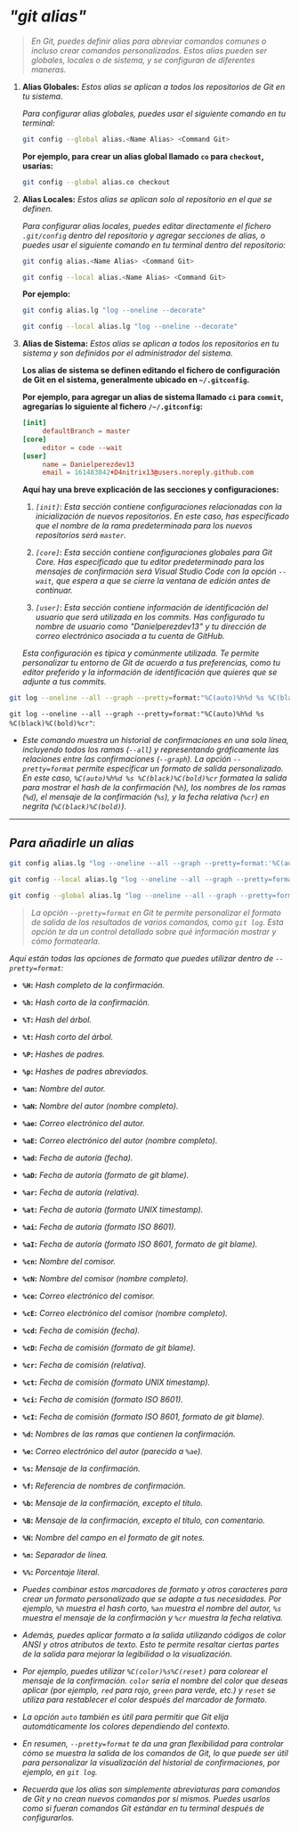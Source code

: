 <!-- Autor: Daniel Benjamin Perez Morales -->
<!-- GitHub: https://github.com/D4nitrix13 -->
<!-- GitLab: https://gitlab.com/D4nitrix13 -->
<!-- Correo electrónico: danielperezdev@proton.me -->

# ***"git alias"***

> *En Git, puedes definir alias para abreviar comandos comunes o incluso crear comandos personalizados. Estos alias pueden ser globales, locales o de sistema, y se configuran de diferentes maneras.*

1. **Alias Globales:** *Estos alias se aplican a todos los repositorios de Git en tu sistema.*

   *Para configurar alias globales, puedes usar el siguiente comando en tu terminal:*

   ```bash
   git config --global alias.<Name Alias> <Command Git>
   ```

   **Por ejemplo, para crear un alias global llamado `co` para `checkout`, usarías:**

   ```bash
   git config --global alias.co checkout
   ```

2. **Alias Locales:** *Estos alias se aplican solo al repositorio en el que se definen.*

   *Para configurar alias locales, puedes editar directamente el fichero `.git/config` dentro del repositorio y agregar secciones de alias, o puedes usar el siguiente comando en tu terminal dentro del repositorio:*

   ```bash
   git config alias.<Name Alias> <Command Git>
   ```

   ```bash
   git config --local alias.<Name Alias> <Command Git>
   ```

   **Por ejemplo:**

   ```bash
   git config alias.lg "log --oneline --decorate"
   ```

   ```bash
   git config --local alias.lg "log --oneline --decorate"
   ```

3. **Alias de Sistema:** *Estos alias se aplican a todos los repositorios en tu sistema y son definidos por el administrador del sistema.*

   **Los alias de sistema se definen editando el fichero de configuración de Git en el sistema, generalmente ubicado en `~/.gitconfig`.**

   **Por ejemplo, para agregar un alias de sistema llamado `ci` para `commit`, agregarías lo siguiente al fichero `/~/.gitconfig`:**

   ```toml
   [init]
        defaultBranch = master
   [core]
        editor = code --wait
   [user]
        name = Danielperezdev13
        email = 161483842+D4nitrix13@users.noreply.github.com
   ```

    **Aquí hay una breve explicación de las secciones y configuraciones:**

    1. *`[init]`*: *Esta sección contiene configuraciones relacionadas con la inicialización de nuevos repositorios. En este caso, has especificado que el nombre de la rama predeterminada para los nuevos repositorios será `master`.*

    2. *`[core]`*: *Esta sección contiene configuraciones globales para Git Core. Has especificado que tu editor predeterminado para los mensajes de confirmación será Visual Studio Code con la opción `--wait`, que espera a que se cierre la ventana de edición antes de continuar.*

    3. *`[user]`*: *Esta sección contiene información de identificación del usuario que será utilizada en los commits. Has configurado tu nombre de usuario como "Danielperezdev13" y tu dirección de correo electrónico asociada a tu cuenta de GitHub.*

    *Esta configuración es típica y comúnmente utilizada. Te permite personalizar tu entorno de Git de acuerdo a tus preferencias, como tu editor preferido y la información de identificación que quieres que se adjunte a tus commits.*

```bash
git log --oneline --all --graph --pretty=format:"%C(auto)%h%d %s %C(black)%C(bold)%cr"
```

`git log --oneline --all --graph --pretty=format:"%C(auto)%h%d %s %C(black)%C(bold)%cr"`:

- *Este comando muestra un historial de confirmaciones en una sola línea, incluyendo todos los ramas (`--all`) y representando gráficamente las relaciones entre las confirmaciones (`--graph`). La opción `--pretty=format` permite especificar un formato de salida personalizado. En este caso, `%C(auto)%h%d %s %C(black)%C(bold)%cr` formatea la salida para mostrar el hash de la confirmación (`%h`), los nombres de los ramas (`%d`), el mensaje de la confirmación (`%s`), y la fecha relativa (`%cr`) en negrita (`%C(black)%C(bold)`).*

---

## ***Para añadirle un alias***

```bash
git config alias.lg "log --oneline --all --graph --pretty=format:'%C(auto)%h%d %s %C(black)%C(bold)%cr'"
```

```bash
git config --local alias.lg "log --oneline --all --graph --pretty=format:'%C(auto)%h%d %s %C(black)%C(bold)%cr'"
```

```bash
git config --global alias.lg "log --oneline --all --graph --pretty=format:'%C(auto)%h%d %s %C(black)%C(bold)%cr'"
```

> *La opción `--pretty=format` en Git te permite personalizar el formato de salida de los resultados de varios comandos, como `git log`. Esta opción te da un control detallado sobre qué información mostrar y cómo formatearla.*

*Aquí están todas las opciones de formato que puedes utilizar dentro de `--pretty=format`:*

- **`%H`:** *Hash completo de la confirmación.*

- **`%h`:** *Hash corto de la confirmación.*

- **`%T`:** *Hash del árbol.*

- **`%t`:** *Hash corto del árbol.*

- **`%P`:** *Hashes de padres.*

- **`%p`:** *Hashes de padres abreviados.*

- **`%an`:** *Nombre del autor.*

- **`%aN`:** *Nombre del autor (nombre completo).*

- **`%ae`:** *Correo electrónico del autor.*

- **`%aE`:** *Correo electrónico del autor (nombre completo).*

- **`%ad`:** *Fecha de autoría (fecha).*

- **`%aD`:** *Fecha de autoría (formato de git blame).*

- **`%ar`:** *Fecha de autoría (relativa).*

- **`%at`:** *Fecha de autoría (formato UNIX timestamp).*

- **`%ai`:** *Fecha de autoría (formato ISO 8601).*

- **`%aI`:** *Fecha de autoría (formato ISO 8601, formato de git blame).*

- **`%cn`:** *Nombre del comisor.*

- **`%cN`:** *Nombre del comisor (nombre completo).*

- **`%ce`:** *Correo electrónico del comisor.*

- **`%cE`:** *Correo electrónico del comisor (nombre completo).*

- **`%cd`:** *Fecha de comisión (fecha).*

- **`%cD`:** *Fecha de comisión (formato de git blame).*

- **`%cr`:** *Fecha de comisión (relativa).*

- **`%ct`:** *Fecha de comisión (formato UNIX timestamp).*

- **`%ci`:** *Fecha de comisión (formato ISO 8601).*

- **`%cI`:** *Fecha de comisión (formato ISO 8601, formato de git blame).*

- **`%d`:** *Nombres de las ramas que contienen la confirmación.*

- **`%e`:** *Correo electrónico del autor (parecido a `%ae`).*

- **`%s`:** *Mensaje de la confirmación.*

- **`%f`:** *Referencia de nombres de confirmación.*

- **`%b`:** *Mensaje de la confirmación, excepto el título.*

- **`%B`:** *Mensaje de la confirmación, excepto el título, con comentario.*

- **`%N`:** *Nombre del campo en el formato de git notes.*

- **`%n`:** *Separador de línea.*

- **`%%`:** *Porcentaje literal.*

- *Puedes combinar estos marcadores de formato y otros caracteres para crear un formato personalizado que se adapte a tus necesidades. Por ejemplo, `%h` muestra el hash corto, `%an` muestra el nombre del autor, `%s` muestra el mensaje de la confirmación y `%cr` muestra la fecha relativa.*

- *Además, puedes aplicar formato a la salida utilizando códigos de color ANSI y otros atributos de texto. Esto te permite resaltar ciertas partes de la salida para mejorar la legibilidad o la visualización.*

- *Por ejemplo, puedes utilizar `%C(color)%s%C(reset)` para colorear el mensaje de la confirmación. `color` sería el nombre del color que deseas aplicar (por ejemplo, `red` para rojo, `green` para verde, etc.) y `reset` se utiliza para restablecer el color después del marcador de formato.*

- *La opción `auto` también es útil para permitir que Git elija automáticamente los colores dependiendo del contexto.*

- *En resumen, `--pretty=format` te da una gran flexibilidad para controlar cómo se muestra la salida de los comandos de Git, lo que puede ser útil para personalizar la visualización del historial de confirmaciones, por ejemplo, en `git log`.*

- *Recuerda que los alias son simplemente abreviaturas para comandos de Git y no crean nuevos comandos por sí mismos. Puedes usarlos como si fueran comandos Git estándar en tu terminal después de configurarlos.*
